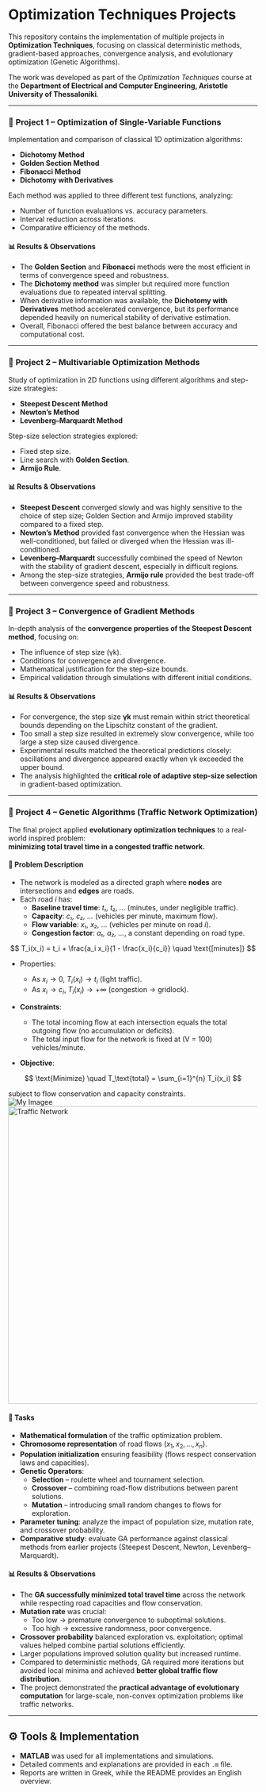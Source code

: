 # Optimization Techniques Projects

This repository contains the implementation of multiple projects in **Optimization Techniques**, focusing on classical deterministic methods, gradient-based approaches, convergence analysis, and evolutionary optimization (Genetic Algorithms).  

The work was developed as part of the *Optimization Techniques* course at the **Department of Electrical and Computer Engineering, Aristotle University of Thessaloniki**.  

---

### 🔹 **Project 1 – Optimization of Single-Variable Functions**
Implementation and comparison of classical 1D optimization algorithms:
- **Dichotomy Method**  
- **Golden Section Method**  
- **Fibonacci Method**  
- **Dichotomy with Derivatives**  

Each method was applied to three different test functions, analyzing:
- Number of function evaluations vs. accuracy parameters.  
- Interval reduction across iterations.  
- Comparative efficiency of the methods.  

#### 📊 Results & Observations  
- The **Golden Section** and **Fibonacci** methods were the most efficient in terms of convergence speed and robustness.  
- The **Dichotomy method** was simpler but required more function evaluations due to repeated interval splitting.  
- When derivative information was available, the **Dichotomy with Derivatives** method accelerated convergence, but its performance depended heavily on numerical stability of derivative estimation.  
- Overall, Fibonacci offered the best balance between accuracy and computational cost.  

---

### 🔹 **Project 2 – Multivariable Optimization Methods**
Study of optimization in 2D functions using different algorithms and step-size strategies:  
- **Steepest Descent Method**  
- **Newton’s Method**  
- **Levenberg–Marquardt Method**  

Step-size selection strategies explored:
- Fixed step size.  
- Line search with **Golden Section**.  
- **Armijo Rule**.  

#### 📊 Results & Observations  
- **Steepest Descent** converged slowly and was highly sensitive to the choice of step size; Golden Section and Armijo improved stability compared to a fixed step.  
- **Newton’s Method** provided fast convergence when the Hessian was well-conditioned, but failed or diverged when the Hessian was ill-conditioned.  
- **Levenberg–Marquardt** successfully combined the speed of Newton with the stability of gradient descent, especially in difficult regions.  
- Among the step-size strategies, **Armijo rule** provided the best trade-off between convergence speed and robustness.  

---

### 🔹 **Project 3 – Convergence of Gradient Methods**
In-depth analysis of the **convergence properties of the Steepest Descent method**, focusing on:  
- The influence of step size (γk).  
- Conditions for convergence and divergence.  
- Mathematical justification for the step-size bounds.  
- Empirical validation through simulations with different initial conditions.  

#### 📊 Results & Observations   
- For convergence, the step size **γk** must remain within strict theoretical bounds depending on the Lipschitz constant of the gradient.  
- Too small a step size resulted in extremely slow convergence, while too large a step size caused divergence.  
- Experimental results matched the theoretical predictions closely: oscillations and divergence appeared exactly when γk exceeded the upper bound.  
- The analysis highlighted the **critical role of adaptive step-size selection** in gradient-based optimization.  

---

### 🧬 **Project 4 – Genetic Algorithms (Traffic Network Optimization)**  

The final project applied **evolutionary optimization techniques** to a real-world inspired problem:  
**minimizing total travel time in a congested traffic network.**  

#### 🚦 Problem Description  
- The network is modeled as a directed graph where **nodes** are intersections and **edges** are roads.  
- Each road *i* has:  
  - **Baseline travel time**: *t₁, t₂, …* (minutes, under negligible traffic).  
  - **Capacity**: *c₁, c₂, …* (vehicles per minute, maximum flow).  
  - **Flow variable**: *x₁, x₂, …* (vehicles per minute on road *i*).  
  - **Congestion factor**: *a₁, a₂, …*, a constant depending on road type.  

$$
T_i(x_i) = t_i + \frac{a_i x_i}{1 - \frac{x_i}{c_i}} \quad \text{[minutes]}
$$

- Properties:  
  - As $x_i \to 0$, $T_i(x_i) \to t_i$ (light traffic).  
  - As $x_i \to c_i$, $T_i(x_i) \to +\infty$ (congestion → gridlock). 

- **Constraints**:  
  - The total incoming flow at each intersection equals the total outgoing flow (no accumulation or deficits).  
  - The total input flow for the network is fixed at \(V = 100\) vehicles/minute.  

- **Objective**:  

$$
\text{Minimize} \quad T_\text{total} = \sum_{i=1}^{n} T_i(x_i)
$$
  
  subject to flow conservation and capacity constraints.  
![My Imagee](Final_Project/report/network1.png)
<img src="Final_Project/report/network1.png" alt="Traffic Network" width="600" height="auto"/>


#### 📌 Tasks  
- **Mathematical formulation** of the traffic optimization problem.  
- **Chromosome representation** of road flows $(x_1, x_2, \dots, x_n)$.  
- **Population initialization** ensuring feasibility (flows respect conservation laws and capacities).  
- **Genetic Operators**:  
  - **Selection** – roulette wheel and tournament selection.  
  - **Crossover** – combining road-flow distributions between parent solutions.  
  - **Mutation** – introducing small random changes to flows for exploration.  
- **Parameter tuning**: analyze the impact of population size, mutation rate, and crossover probability.  
- **Comparative study**: evaluate GA performance against classical methods from earlier projects (Steepest Descent, Newton, Levenberg–Marquardt).  

#### 📊 Results & Observations  
- The **GA successfully minimized total travel time** across the network while respecting road capacities and flow conservation.  
- **Mutation rate** was crucial:  
  - Too low → premature convergence to suboptimal solutions.  
  - Too high → excessive randomness, poor convergence.  
- **Crossover probability** balanced exploration vs. exploitation; optimal values helped combine partial solutions efficiently.  
- Larger populations improved solution quality but increased runtime.  
- Compared to deterministic methods, GA required more iterations but avoided local minima and achieved **better global traffic flow distribution**.  
- The project demonstrated the **practical advantage of evolutionary computation** for large-scale, non-convex optimization problems like traffic networks.  

---

## ⚙️ Tools & Implementation
- **MATLAB** was used for all implementations and simulations.  
- Detailed comments and explanations are provided in each `.m` file.  
- Reports are written in Greek, while the README provides an English overview.  
